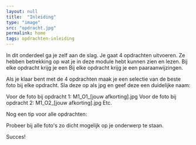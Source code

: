 ```yaml
---
layout: null
title:  "Inleiding"
type: "image"
src: "opdracht.jpg"
permalink: home
tags: opdrachten-inleiding
---
```


In dit onderdeel ga je zelf aan de slag. Je gaat 4 opdrachten 
uitvoeren. Ze hebben betrekking op wat je in deze module hebt 
kunnen zien en lezen.
Bij elke opdracht krijg je een
Bij elke opdracht krijg je een paaraanwijzingen.
 
Als je klaar bent met de 4 opdrachten maak je een selectie van 
de beste foto bij elke opdracht. Sla deze op als jpg en geef deze 
een duidelijke naam:


Voor de foto bij opdracht 1: M1_O1_[jouw afkorting].jpg
Voor de foto bij opdracht 2: M1_O2_[jouw afkorting].jpg 
Etc.


<span class="accent">Nog een tip voor alle opdrachten:</span>

Probeer bij alle foto's zo dicht mogelijk op je onderwerp te staan.

Succes!